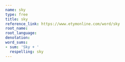 ```yaml
---
name: sky
type: free
title: sky
reference_link: https://www.etymonline.com/word/sky
root_name: 
root_language: 
denotation: 
word_sums:
- sum: 'Sky + '
  respelling: sky
---
```

